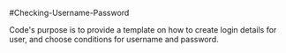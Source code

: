 #Checking-Username-Password

Code's purpose is to provide a template on how to create login details for user, and choose conditions for username and password. 
